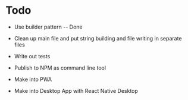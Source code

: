 # Todo

- Use builder pattern -- Done

- Clean up main file and put string building and file writing in separate files

- Write out tests

- Publish to NPM as command line tool

- Make into PWA

- Make into Desktop App with React Native Desktop